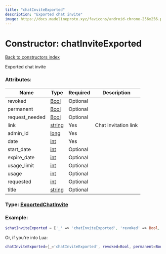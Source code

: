 ```yaml
---
title: "chatInviteExported"
description: "Exported chat invite"
image: https://docs.madelineproto.xyz/favicons/android-chrome-256x256.png
---
```

# Constructor: chatInviteExported  
[Back to constructors index](index.md)



Exported chat invite

### Attributes:

| Name     |    Type       | Required | Description |
|----------|---------------|----------|-------------|
|revoked|[Bool](../types/Bool.md) | Optional|
|permanent|[Bool](../types/Bool.md) | Optional|
|request\_needed|[Bool](../types/Bool.md) | Optional|
|link|[string](../types/string.md) | Yes|Chat invitation link|
|admin\_id|[long](../types/long.md) | Yes|
|date|[int](../types/int.md) | Yes|
|start\_date|[int](../types/int.md) | Optional|
|expire\_date|[int](../types/int.md) | Optional|
|usage\_limit|[int](../types/int.md) | Optional|
|usage|[int](../types/int.md) | Optional|
|requested|[int](../types/int.md) | Optional|
|title|[string](../types/string.md) | Optional|



### Type: [ExportedChatInvite](../types/ExportedChatInvite.md)


### Example:

```php
$chatInviteExported = ['_' => 'chatInviteExported', 'revoked' => Bool, 'permanent' => Bool, 'request_needed' => Bool, 'link' => 'string', 'admin_id' => long, 'date' => int, 'start_date' => int, 'expire_date' => int, 'usage_limit' => int, 'usage' => int, 'requested' => int, 'title' => 'string'];
```  


Or, if you're into Lua:

```lua
chatInviteExported={_='chatInviteExported', revoked=Bool, permanent=Bool, request_needed=Bool, link='string', admin_id=long, date=int, start_date=int, expire_date=int, usage_limit=int, usage=int, requested=int, title='string'}

```


